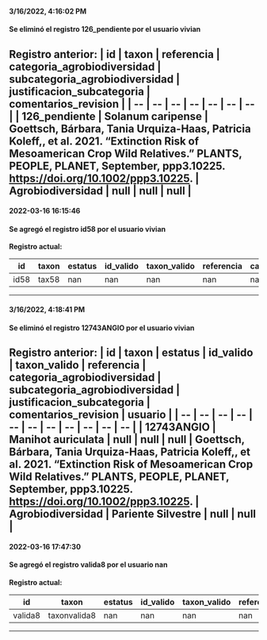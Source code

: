 
#### 3/16/2022, 4:16:02 PM

#### Se eliminó el registro 126_pendiente por el usuario vivian

**Registro anterior:** 
| id | taxon | referencia | categoria_agrobiodiversidad | subcategoria_agrobiodiversidad | justificacion_subcategoria | comentarios_revision | 
| -- | -- | --  | -- | --  | --  | --  | 
 | 126_pendiente | Solanum caripense | Goettsch, Bárbara, Tania Urquiza-Haas, Patricia Koleff,, et al. 2021. “Extinction Risk of Mesoamerican Crop Wild Relatives.” PLANTS, PEOPLE, PLANET, September, ppp3.10225. https://doi.org/10.1002/ppp3.10225. | Agrobiodiversidad | null | null | null | 
-------------------------------

#### 2022-03-16 16:15:46

#### Se agregó el registro id58 por el usuario vivian

**Registro actual:**

| id | taxon | estatus | id_valido | taxon_valido | referencia | categoria_agrobiodiversidad | subcategoria_agrobiodiversidad | justificacion_subcategoria | comentarios_revision | usuario | 
| -- | -- | -- | -- | -- | -- | -- | -- | -- | -- | -- |
| id58 | tax58 | nan | nan | nan | nan | nan | nan | nan | nan | vivian | 
-------------------------------

#### 3/16/2022, 4:18:41 PM

#### Se eliminó el registro 12743ANGIO por el usuario vivian

**Registro anterior:** 
| id | taxon | estatus | id_valido | taxon_valido | referencia | categoria_agrobiodiversidad | subcategoria_agrobiodiversidad | justificacion_subcategoria | comentarios_revision | usuario | 
| -- | -- | -- | -- | -- | -- | -- | -- | -- | -- | -- | 
 | 12743ANGIO | Manihot auriculata | null | null | null | Goettsch, Bárbara, Tania Urquiza-Haas, Patricia Koleff,, et al. 2021. “Extinction Risk of Mesoamerican Crop Wild Relatives.” PLANTS, PEOPLE, PLANET, September, ppp3.10225. https://doi.org/10.1002/ppp3.10225. | Agrobiodiversidad | Pariente Silvestre | null | null | 
-------------------------------

#### 2022-03-16 17:47:30

#### Se agregó el registro valida8 por el usuario nan

**Registro actual:**

| id | taxon | estatus | id_valido | taxon_valido | referencia | categoria_agrobiodiversidad | subcategoria_agrobiodiversidad | justificacion_subcategoria | comentarios_revision | usuario | 
| -- | -- | -- | -- | -- | -- | -- | -- | -- | -- | -- |
| valida8 | taxonvalida8 | nan | nan | nan | nan | nan | nan | nan | nan | nan | 
-------------------------------
